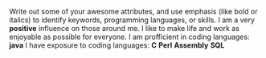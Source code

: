 Write out some of your awesome attributes, and use emphasis (like bold or italics) to identify keywords, programming languages, or skills.
I am a very **positive** influence on those around me. I like to make life and work as enjoyable as possible for everyone.
I am profficient in coding languages: **java**
I have exposure to coding languages: **C** **Perl** **Assembly** **SQL**
